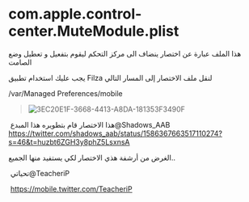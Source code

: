 # com.apple.control-center.MuteModule.plist

هذا الملف عبارة عن اختصار ينضاف الى مركز التحكم ليقوم بتفعيل و تعطيل وضع الصامت

 يجب عليك استخدام تطبيق Filza لنقل ملف الاختصار إلى المسار التالي

/var/Managed Preferences/mobile


> ![3EC20E1F-3668-4413-A8DA-181353F3490F](https://user-images.githubusercontent.com/112024808/198854555-915c418f-9e98-451f-bed2-87de569d26f4.png)



هذا الاختصار قام بتطويره هذا المبدع 
‏@Shadows_AAB 
https://twitter.com/shadows_aab/status/1586367663517110274?s=46&t=huzbt6ZGH3y8phZ5LsxnsA



الغرض من أرشفة هذي الاختصار لكي يستفيد منها الجميع.. 

تحياتي
‏⁦‪@TeacheriP‬⁩ 

‏ https://mobile.twitter.com/TeacheriP
